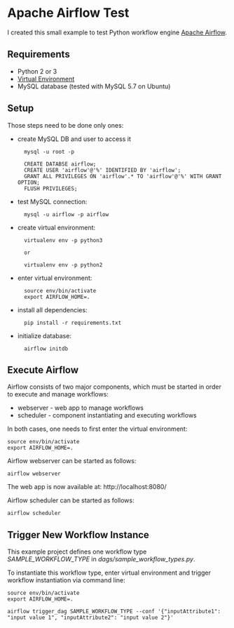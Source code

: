 # Apache Airflow Test

I created this small example to test Python workflow engine [Apache Airflow](https://airflow.apache.org/).


## Requirements

- Python 2 or 3
- [Virtual Environment](https://github.com/pypa/virtualenv)
- MySQL database (tested with MySQL 5.7 on Ubuntu)


## Setup

Those steps need to be done only ones:

- create MySQL DB and user to access it
        
        mysql -u root -p
        
        CREATE DATABSE airflow;
        CREATE USER 'airflow'@'%' IDENTIFIED BY 'airflow';
        GRANT ALL PRIVILEGES ON 'airflow'.* TO 'airflow'@'%' WITH GRANT OPTION;
        FLUSH PRIVILEGES;
        
- test MySQL connection:

        mysql -u airflow -p airflow

- create virtual environment:

        virtualenv env -p python3
        
        or
        
        virtualenv env -p python2

- enter virtual environment:

        source env/bin/activate
        export AIRFLOW_HOME=.
        
- install all dependencies:

        pip install -r requirements.txt
        
- initialize database:

        airflow initdb


## Execute Airflow

Airflow consists of two major components, which must be started in order to execute and manage workflows:

- webserver - web app to manage workflows
- scheduler - component instantiating and executing workflows

In both cases, one needs to first enter the virtual environment:

    source env/bin/activate
    export AIRFLOW_HOME=.

Airflow webserver can be started as follows:

    airflow webserver
    
    
The web app is now available at: http://localhost:8080/
    
Airflow scheduler can be started as follows:

    airflow scheduler


## Trigger New Workflow Instance

This example project defines one workflow type _SAMPLE_WORKFLOW_TYPE_ in _dags/sample_workflow_types.py_.

To instantiate this workflow type, enter virtual environment and trigger workflow instantiation via command line:

    source env/bin/activate
    export AIRFLOW_HOME=.

    airflow trigger_dag SAMPLE_WORKFLOW_TYPE --conf '{"inputAttribute1": "input value 1", "inputAttribute2": "input value 2"}'
